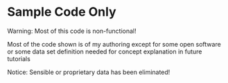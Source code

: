 # Sample Code Only

Warning: Most of this code is non-functional!

Most of the code shown is of my authoring except for some open software or some data set definition needed for concept explanation in future tutorials


Notice: Sensible or proprietary data has been eliminated!
